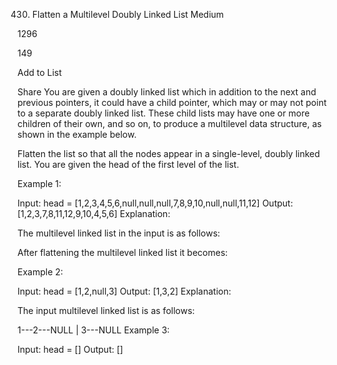 430. Flatten a Multilevel Doubly Linked List
Medium

1296

149

Add to List

Share
You are given a doubly linked list which in addition to the next and previous pointers, it could have a child pointer, which may or may not point to a separate doubly linked list. These child lists may have one or more children of their own, and so on, to produce a multilevel data structure, as shown in the example below.

Flatten the list so that all the nodes appear in a single-level, doubly linked list. You are given the head of the first level of the list.



Example 1:

Input: head = [1,2,3,4,5,6,null,null,null,7,8,9,10,null,null,11,12]
Output: [1,2,3,7,8,11,12,9,10,4,5,6]
Explanation:

The multilevel linked list in the input is as follows:



After flattening the multilevel linked list it becomes:


Example 2:

Input: head = [1,2,null,3]
Output: [1,3,2]
Explanation:

The input multilevel linked list is as follows:

  1---2---NULL
  |
  3---NULL
Example 3:

Input: head = []
Output: []
